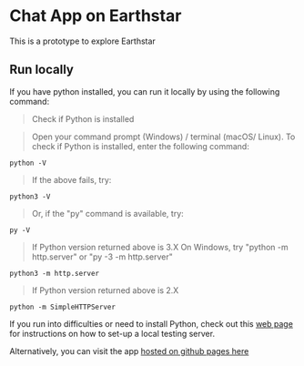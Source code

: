 # Chat App on Earthstar

This is a prototype to explore Earthstar

## Run locally

If you have python installed, you can run it locally by using the following command:

> Check if Python is installed  

> Open your command prompt (Windows) / terminal (macOS/ Linux). To check if Python is installed, enter the following command:  


`python -V`  

> If the above fails, try:

`python3 -V`  

> Or, if the "py" command is available, try:  

`py -V`


> If Python version returned above is 3.X
> On Windows, try "python -m http.server" or "py -3 -m http.server"  

`python3 -m http.server`  

> If Python version returned above is 2.X  

`python -m SimpleHTTPServer`

If you run into difficulties or need to install Python, check out this [web page](https://developer.mozilla.org/en-US/docs/Learn/Common_questions/set_up_a_local_testing_server) for instructions on how to set-up a local testing server.

Alternatively, you can visit the app [hosted on github pages here](https://tripledoublev.github.io/chat-app/)
